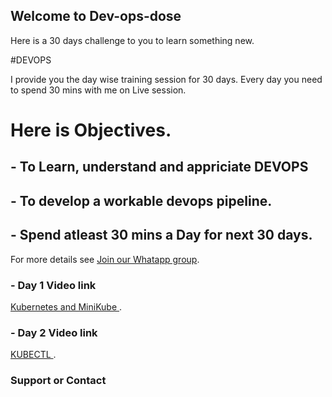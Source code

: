 ## Welcome to Dev-ops-dose

Here is a 30 days challenge to you to learn something new. 

#DEVOPS

I provide you the day wise training session for 30 days. 
Every day you need to spend 30 mins with me on Live session. 

# Here is Objectives.

## - To Learn, understand and appriciate DEVOPS 
## - To develop a workable devops pipeline.
## - Spend atleast 30 mins a Day for next 30 days. 





For more details see [Join our Whatapp group](https://chat.whatsapp.com/EYtBtyICAYwCVAngWKqUgi).

### - Day 1 Video link

[Kubernetes and MiniKube ](https://youtu.be/d-7S7n8pcUQ).


### - Day 2 Video link

[KUBECTL ](https://youtu.be/_hrITUq_aMA).



### Support or Contact

